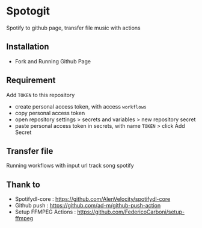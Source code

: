 
# Spotogit

Spotify to github page, transfer file music with actions

## Installation

- Fork and Running Github Page

## Requirement

Add `TOKEN` to this repository

- create personal access token, with access `workflows`
- copy personal access token
- open repository settings > secrets and variables > new repository secret
- paste personal access token in secrets, with name `TOKEN` > click Add Secret

## Transfer file

Running workflows with input url track song spotify

## Thank to

- Spotifydl-core : https://github.com/AlenVelocity/spotifydl-core
- Github push : https://github.com/ad-m/github-push-action
- Setup FFMPEG Actions : https://github.com/FedericoCarboni/setup-ffmpeg
